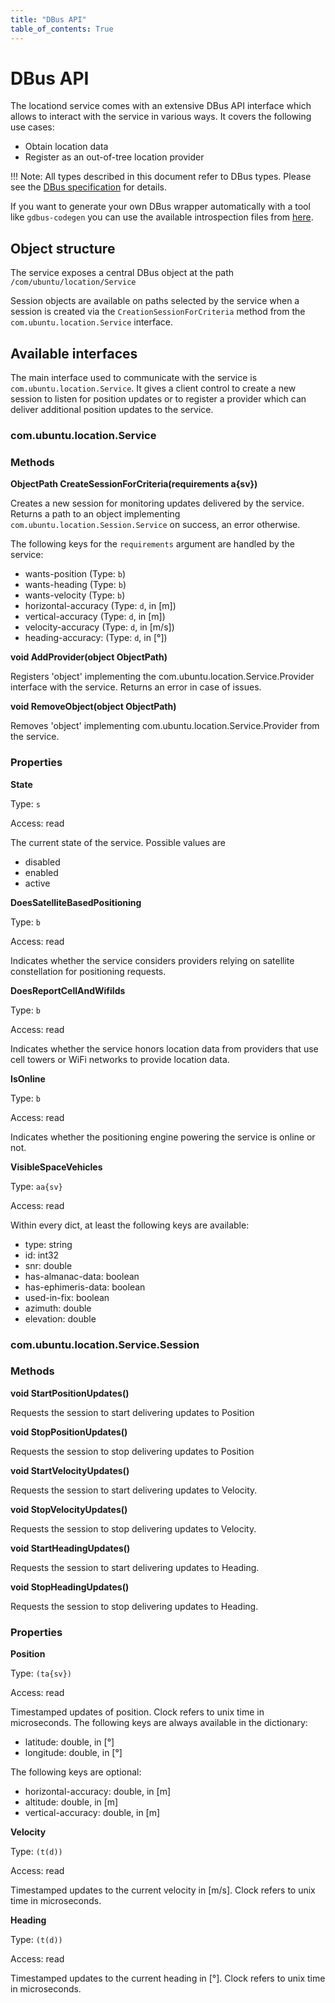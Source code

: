 ```yaml
---
title: "DBus API"
table_of_contents: True
---
```


# DBus API

The locationd service comes with an extensive DBus API interface which
allows to interact with the service in various ways. It covers the following
use cases:

  * Obtain location data
  * Register as an out-of-tree location provider

!!! Note:
    All types described in this document refer to DBus types. Please
    see the [DBus specification](https://dbus.freedesktop.org/doc/dbus-specification.html) for details.

If you want to generate your own DBus wrapper automatically with a tool
like `gdbus-codegen` you can use the available introspection files from
[here](https://git.launchpad.net/~snappy-hwe-team/snappy-hwe-snaps/+git/location-service/tree/data/location/dbus).

## Object structure

The service exposes a central DBus object at the path `/com/ubuntu/location/Service`

Session objects are available on paths selected by the service when a
session is created via the `CreationSessionForCriteria` method from the
`com.ubuntu.location.Service` interface.

## Available interfaces

The main interface used to communicate with the service is `com.ubuntu.location.Service`. It
gives a client control to create a new session to listen for position
updates or to register a provider which can deliver additional position
updates to the service.

### com.ubuntu.location.Service

### Methods

**ObjectPath CreateSessionForCriteria(requirements a{sv})**

Creates a new session for monitoring updates delivered by the
service. Returns a path to an object implementing
`com.ubuntu.location.Session.Service` on success, an error otherwise.

The following keys for the `requirements` argument are handled by the service:

 * wants-position (Type: `b`)
 * wants-heading (Type: `b`)
 * wants-velocity (Type: `b`)
 * horizontal-accuracy (Type: `d`, in [m])
 * vertical-accuracy (Type: `d`, in [m])
 * velocity-accuracy (Type: `d`, in [m/s])
 * heading-accuracy: (Type: `d`, in [°])

**void AddProvider(object ObjectPath)**

Registers 'object' implementing the com.ubuntu.location.Service.Provider interface with the service. Returns an error in case of issues.

**void RemoveObject(object ObjectPath)**

Removes 'object' implementing com.ubuntu.location.Service.Provider
from the service.

### Properties

**State**

Type: `s`

Access: read

The current state of the service. Possible values are

 * disabled
 * enabled
 * active

**DoesSatelliteBasedPositioning**

Type: `b`

Access: read

Indicates whether the service considers providers relying on satellite
constellation for positioning requests.

**DoesReportCellAndWifiIds**

Type: `b`

Access: read

Indicates whether the service honors location data from providers that
use cell towers or WiFi networks to provide location data.

**IsOnline**

Type: `b`

Access: read

Indicates whether the positioning engine powering the service
is online or not.

**VisibleSpaceVehicles**

Type: `aa{sv}`

Access: read

Within every dict, at least the following keys are available:

 * type: string
 * id: int32
 * snr: double
 * has-almanac-data: boolean
 * has-ephimeris-data: boolean
 * used-in-fix: boolean
 * azimuth: double
 * elevation: double

### com.ubuntu.location.Service.Session

### Methods

**void StartPositionUpdates()**

Requests the session to start delivering updates to Position

**void StopPositionUpdates()**

Requests the session to stop delivering updates to Position

**void StartVelocityUpdates()**

Requests the session to start delivering updates to Velocity.

**void StopVelocityUpdates()**

Requests the session to stop delivering updates to Velocity.

**void StartHeadingUpdates()**

Requests the session to start delivering updates to Heading.

**void StopHeadingUpdates()**

Requests the session to stop delivering updates to Heading.

### Properties

**Position**

Type: `(ta{sv})`

Access: read

Timestamped updates of position. Clock refers to unix time in
microseconds. The following keys are always available in the
dictionary:

 * latitude: double, in [°]
 * longitude: double, in [°]

The following keys are optional:

 * horizontal-accuracy: double, in [m]
 * altitude: double, in [m]
 * vertical-accuracy: double, in [m]

**Velocity**

Type: `(t(d))`

Access: read

Timestamped updates to the current velocity in [m/s]. Clock refers to unix time in microseconds.

**Heading**

Type: `(t(d))`

Access: read

Timestamped updates to the current heading in [°]. Clock refers to unix time in microseconds.
